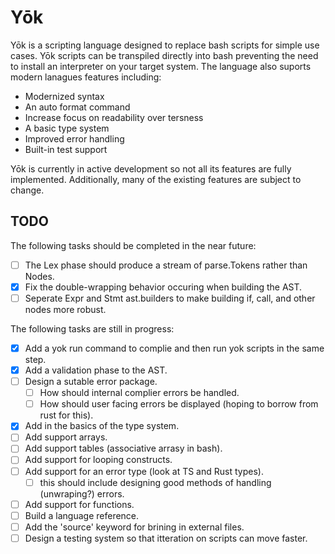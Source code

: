 # Yōk
Yōk is a scripting language designed to replace bash scripts for simple use cases.
Yōk scripts can be transpiled directly into bash preventing the need to install an interpreter on your target system. The language also suports modern lanagues features including:
- Modernized syntax
- An auto format command
- Increase focus on readability over tersness
- A basic type system
- Improved error handling
- Built-in test support

Yōk is currently in active development so not all its features are fully implemented.
Additionally, many of the existing features are subject to change.

## TODO
The following tasks should be completed in the near future:
- [ ] The Lex phase should produce a stream of parse.Tokens rather than Nodes.
- [x] Fix the double-wrapping behavior occuring when building the AST.
- [ ] Seperate Expr and Stmt ast.builders to make building if, call, and other nodes more robust.

The following tasks are still in progress:
- [x] Add a yok run command to complie and then run yok scripts in the same step.
- [x] Add a validation phase to the AST.
- [ ] Design a sutable error package.
    - [ ] How should internal complier errors be handled.
    - [ ] How should user facing errors be displayed (hoping to borrow from rust for this).
- [x] Add in the basics of the type system.
- [ ] Add support arrays.
- [ ] Add support tables (associative arrasy in bash).
- [ ] Add support for looping constructs.
- [ ] Add support for an error type (look at TS and Rust types).
    - [ ] this should include designing good methods of handling (unwraping?) errors.
- [ ] Add support for functions.
- [ ] Build a language reference.
- [ ] Add the 'source' keyword for brining in external files.
- [ ] Design a testing system so that itteration on scripts can move faster.